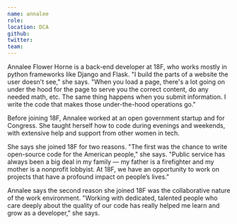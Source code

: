 ```yaml
---
name: annalee
role: 
location: DCA
github:
twitter:
team:
---
```


Annalee Flower Horne is a back-end developer at 18F, who works mostly in python frameworks like Django and Flask. "I build the parts of a website the user doesn't see," she says. "When you load a page, there's a lot going on under the hood for the page to serve you the correct content, do any needed math, etc. The same thing happens when you submit information. I write the code that makes those under-the-hood operations go."

Before joining 18F, Annalee worked at an open government startup and for Congress. She taught herself how to code during evenings and weekends, with extensive help and support from other women in tech.

She says she joined 18F for two reasons. "The first was the chance to write open-source code for the American people," she says. "Public service has always been a big deal in my family — my father is a firefighter and my mother is a nonprofit lobbyist. At 18F, we have an opportunity to work on projects that have a profound impact on people’s lives."

Annalee says the second reason she joined 18F was the collaborative nature of the work environment. "Working with dedicated, talented people who care deeply about the quality of our code has really helped me learn and grow as a developer," she says. 
